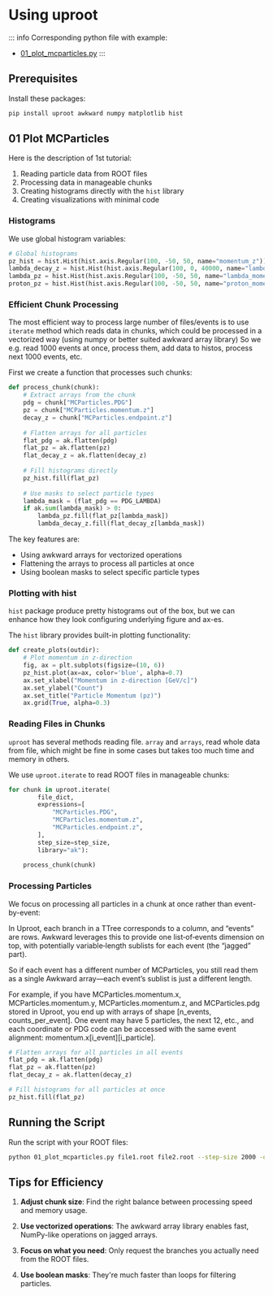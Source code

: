 # Using uproot

::: info
Corresponding python file with example: 
- [01_plot_mcparticles.py](https://github.com/JeffersonLab/meson-structure/tree/main/tutorials/01_plot_mcparticles.py)
:::

## Prerequisites

Install these packages:

```bash
pip install uproot awkward numpy matplotlib hist
```

## 01 Plot MCParticles


Here is the description of 1st tutorial:

1. Reading particle data from ROOT files
2. Processing data in manageable chunks
3. Creating histograms directly with the `hist` library
4. Creating visualizations with minimal code

### Histograms


We use global histogram variables:

```python
# Global histograms
pz_hist = hist.Hist(hist.axis.Regular(100, -50, 50, name="momentum_z"))
lambda_decay_z = hist.Hist(hist.axis.Regular(100, 0, 40000, name="lambda_decay_z"))
lambda_pz = hist.Hist(hist.axis.Regular(100, -50, 50, name="lambda_momentum_z"))
proton_pz = hist.Hist(hist.axis.Regular(100, -50, 50, name="proton_momentum_z"))
```

### Efficient Chunk Processing

The most efficient way to process large number of files/events is
to use `iterate` method which reads data in chunks, which could be
processed in a vectorized way (using numpy or better suited awkward array library)
So we e.g. read 1000 events at once, process them, add data to histos, process
next 1000 events, etc.

First we create a function that processes such chunks:

```python
def process_chunk(chunk):
    # Extract arrays from the chunk
    pdg = chunk["MCParticles.PDG"]
    pz = chunk["MCParticles.momentum.z"]
    decay_z = chunk["MCParticles.endpoint.z"]
    
    # Flatten arrays for all particles
    flat_pdg = ak.flatten(pdg)
    flat_pz = ak.flatten(pz)
    flat_decay_z = ak.flatten(decay_z)
    
    # Fill histograms directly
    pz_hist.fill(flat_pz)
    
    # Use masks to select particle types
    lambda_mask = (flat_pdg == PDG_LAMBDA)
    if ak.sum(lambda_mask) > 0:
        lambda_pz.fill(flat_pz[lambda_mask])
        lambda_decay_z.fill(flat_decay_z[lambda_mask])
```

The key features are:
- Using awkward arrays for vectorized operations
- Flattening the arrays to process all particles at once
- Using boolean masks to select specific particle types

### Plotting with hist

`hist` package produce pretty histograms out of the box, but
we can enhance how they look configuring underlying figure and ax-es.

The `hist` library provides built-in plotting functionality:

```python
def create_plots(outdir):
    # Plot momentum in z-direction
    fig, ax = plt.subplots(figsize=(10, 6))
    pz_hist.plot(ax=ax, color='blue', alpha=0.7)
    ax.set_xlabel("Momentum in z-direction [GeV/c]")
    ax.set_ylabel("Count")
    ax.set_title("Particle Momentum (pz)")
    ax.grid(True, alpha=0.3)
```


### Reading Files in Chunks

`uproot` has several methods reading file.
`array` and `arrays`, read whole data from file, which might be fine in some
cases but takes too much time and memory in others.

We use `uproot.iterate` to read ROOT files in manageable chunks:

```python
for chunk in uproot.iterate(
        file_dict,
        expressions=[
            "MCParticles.PDG",
            "MCParticles.momentum.z",
            "MCParticles.endpoint.z",
        ],
        step_size=step_size,
        library="ak"):
    
    process_chunk(chunk)
```

### Processing Particles

We focus on processing all particles in a chunk at once rather than event-by-event:

In Uproot, each branch in a TTree corresponds to a column, and “events” are rows.
Awkward leverages this to provide one list‐of‐events dimension on top,
with potentially variable‐length sublists for each event (the “jagged” part).

So if each event has a different number of MCParticles,
you still read them as a single Awkward array—each event’s sublist is just a different length.

For example, if you have
MCParticles.momentum.x, MCParticles.momentum.y, MCParticles.momentum.z,
and MCParticles.pdg stored in Uproot,
you end up with arrays of shape [n_events, counts_per_event].
One event may have 5 particles, the next 12, etc.,
and each coordinate or PDG code can be accessed with the same event alignment: momentum.x[i_event][i_particle].

```python
# Flatten arrays for all particles in all events
flat_pdg = ak.flatten(pdg)
flat_pz = ak.flatten(pz)
flat_decay_z = ak.flatten(decay_z)

# Fill histograms for all particles at once
pz_hist.fill(flat_pz)
```


## Running the Script

Run the script with your ROOT files:

```bash
python 01_plot_mcparticles.py file1.root file2.root --step-size 2000 -o output_plots -n 10000
```

## Tips for Efficiency

1. **Adjust chunk size**: Find the right balance between processing speed and memory usage.

2. **Use vectorized operations**: The awkward array library enables fast, NumPy-like operations on jagged arrays.

3. **Focus on what you need**: Only request the branches you actually need from the ROOT files.

4. **Use boolean masks**: They're much faster than loops for filtering particles.

